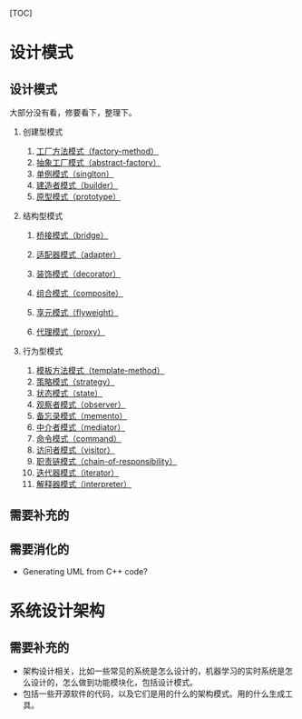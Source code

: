 [TOC]

# 设计模式

## 设计模式 

大部分没有看，修要看下，整理下。



1. 创建型模式

   1. [工厂方法模式（factory-method）](http://106.15.37.116/2018/05/31/%e8%ae%be%e8%ae%a1%e6%a8%a1%e5%bc%8f-%e5%b7%a5%e5%8e%82%e6%96%b9%e6%b3%95%e6%a8%a1%e5%bc%8f%ef%bc%88factory-method%ef%bc%89/)
   2. [抽象工厂模式（abstract-factory）](http://106.15.37.116/2018/05/31/%e8%ae%be%e8%ae%a1%e6%a8%a1%e5%bc%8f-%e6%8a%bd%e8%b1%a1%e5%b7%a5%e5%8e%82%e6%a8%a1%e5%bc%8f%ef%bc%88abstract-factory%ef%bc%89/)
   3. [单例模式（singlton）](http://106.15.37.116/2018/05/31/%e8%ae%be%e8%ae%a1%e6%a8%a1%e5%bc%8f-%e5%8d%95%e4%be%8b%e6%a8%a1%e5%bc%8f%ef%bc%88singleton%ef%bc%89/)
   4. [建造者模式（builder）](http://106.15.37.116/2018/05/31/%e8%ae%be%e8%ae%a1%e6%a8%a1%e5%bc%8f-%e5%bb%ba%e9%80%a0%e8%80%85%e6%a8%a1%e5%bc%8f%ef%bc%88builder%ef%bc%89/)
   5. [原型模式（prototype）](http://106.15.37.116/2018/06/01/%e8%ae%be%e8%ae%a1%e6%a8%a1%e5%bc%8f-%e5%8e%9f%e5%9e%8b%e6%a8%a1%e5%bc%8f%ef%bc%88prototype%ef%bc%89/)
2. 结构型模式
   1. [桥接模式（bridge）](http://106.15.37.116/2018/06/01/%e8%ae%be%e8%ae%a1%e6%a8%a1%e5%bc%8f-%e6%a1%a5%e6%8e%a5%e6%a8%a1%e5%bc%8f%ef%bc%88bridge%ef%bc%89/)

   2. [适配器模式（adapter）](http://106.15.37.116/2018/06/01/%e8%ae%be%e8%ae%a1%e6%a8%a1%e5%bc%8f-%e9%80%82%e9%85%8d%e5%99%a8%e6%a8%a1%e5%bc%8f%ef%bc%88adapter%ef%bc%89/)
   3. [装饰模式（decorator）](http://106.15.37.116/2018/06/01/%e8%ae%be%e8%ae%a1%e6%a8%a1%e5%bc%8f-%e8%a3%85%e9%a5%b0%e6%a8%a1%e5%bc%8f%ef%bc%88decorator%ef%bc%89/)
   4. [组合模式（composite）](http://106.15.37.116/2018/06/01/%e8%ae%be%e8%ae%a1%e6%a8%a1%e5%bc%8f-%e7%bb%84%e5%90%88%e6%a8%a1%e5%bc%8f%ef%bc%88composite%ef%bc%89/)
   5. [享元模式（flyweight）](http://106.15.37.116/2018/06/01/%e8%ae%be%e8%ae%a1%e6%a8%a1%e5%bc%8f-%e4%ba%ab%e5%85%83%e6%a8%a1%e5%bc%8f%ef%bc%88flyweight%ef%bc%89/)
   6. [代理模式（proxy）](http://106.15.37.116/2018/06/01/%e8%ae%be%e8%ae%a1%e6%a8%a1%e5%bc%8f-%e4%bb%a3%e7%90%86%e6%a8%a1%e5%bc%8f%ef%bc%88proxy%ef%bc%89/)

3. 行为型模式

   1. [模板方法模式（template-method）](http://106.15.37.116/2018/06/01/%e8%ae%be%e8%ae%a1%e6%a8%a1%e5%bc%8f-%e6%a8%a1%e6%9d%bf%e6%96%b9%e6%b3%95%e6%a8%a1%e5%bc%8f%ef%bc%88template-method%ef%bc%89/)
   2. [策略模式（strategy）](http://106.15.37.116/2018/06/01/%e8%ae%be%e8%ae%a1%e6%a8%a1%e5%bc%8f-%e7%ad%96%e7%95%a5%e6%a8%a1%e5%bc%8f%ef%bc%88strategy%ef%bc%89/)
   3. [状态模式（state）](http://106.15.37.116/2018/06/01/%e8%ae%be%e8%ae%a1%e6%a8%a1%e5%bc%8f-%e7%8a%b6%e6%80%81%e6%a8%a1%e5%bc%8f%ef%bc%88state%ef%bc%89/)
   4. [观察者模式（observer）](http://106.15.37.116/2018/06/01/%e8%ae%be%e8%ae%a1%e6%a8%a1%e5%bc%8f-%e8%a7%82%e5%af%9f%e8%80%85%e6%a8%a1%e5%bc%8f%ef%bc%88observer%ef%bc%89/)
   5. [备忘录模式（memento）](http://106.15.37.116/2018/06/01/%e8%ae%be%e8%ae%a1%e6%a8%a1%e5%bc%8f-%e5%a4%87%e5%bf%98%e5%bd%95%e6%a8%a1%e5%bc%8f%ef%bc%88memento%ef%bc%89/)
   6. [中介者模式（mediator）](http://106.15.37.116/2018/06/01/%e8%ae%be%e8%ae%a1%e6%a8%a1%e5%bc%8f-%e4%b8%ad%e4%bb%8b%e8%80%85%e6%a8%a1%e5%bc%8f%ef%bc%88mediator%ef%bc%89/)
   7. [命令模式（command）](http://106.15.37.116/2018/06/01/%e8%ae%be%e8%ae%a1%e6%a8%a1%e5%bc%8f-%e5%91%bd%e4%bb%a4%e6%a8%a1%e5%bc%8f%ef%bc%88command%ef%bc%89/)
   8. [访问者模式（visitor）](http://106.15.37.116/2018/06/01/%e8%ae%be%e8%ae%a1%e6%a8%a1%e5%bc%8f-%e8%ae%bf%e9%97%ae%e8%80%85%e6%a8%a1%e5%bc%8f%ef%bc%88visitor%ef%bc%89/)
   9. [职责链模式（chain-of-responsibility）](http://106.15.37.116/2018/06/01/%e8%ae%be%e8%ae%a1%e6%a8%a1%e5%bc%8f-%e8%81%8c%e8%b4%a3%e9%93%be%e6%a8%a1%e5%bc%8f%ef%bc%88chain-of-responsibility%ef%bc%89/)
   10. [迭代器模式（iterator）](http://106.15.37.116/2018/06/01/%e8%ae%be%e8%ae%a1%e6%a8%a1%e5%bc%8f-%e8%bf%ad%e4%bb%a3%e5%99%a8%e6%a8%a1%e5%bc%8f%ef%bc%88iterator%ef%bc%89/)
   11. [解释器模式（interpreter）](http://106.15.37.116/2018/06/01/%e8%ae%be%e8%ae%a1%e6%a8%a1%e5%bc%8f-%e8%a7%a3%e9%87%8a%e5%99%a8%e6%a8%a1%e5%bc%8f%ef%bc%88interpreter%ef%bc%89/)

## 需要补充的



## 需要消化的

- Generating UML from C++ code? 





# 系统设计架构





## 需要补充的

- 架构设计相关，比如一些常见的系统是怎么设计的，机器学习的实时系统是怎么设计的，怎么做到功能模块化，包括设计模式。
- 包括一些开源软件的代码，以及它们是用的什么的架构模式。用的什么生成工具。

